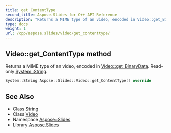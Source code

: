 ```yaml
---
title: get_ContentType
second_title: Aspose.Slides for C++ API Reference
description: "Returns a MIME type of an video, encoded in Video::get_BinaryData. Read-only System::String."
type: docs
weight: 1
url: /cpp/aspose.slides/video/get_contenttype/
---
```

## Video::get_ContentType method


Returns a MIME type of an video, encoded in [Video::get_BinaryData](../get_binarydata/). Read-only [System::String](../../../system/string/).

```cpp
System::String Aspose::Slides::Video::get_ContentType() override
```

## See Also

* Class [String](../../../system/string/)
* Class [Video](../)
* Namespace [Aspose::Slides](../../)
* Library [Aspose.Slides](../../../)
